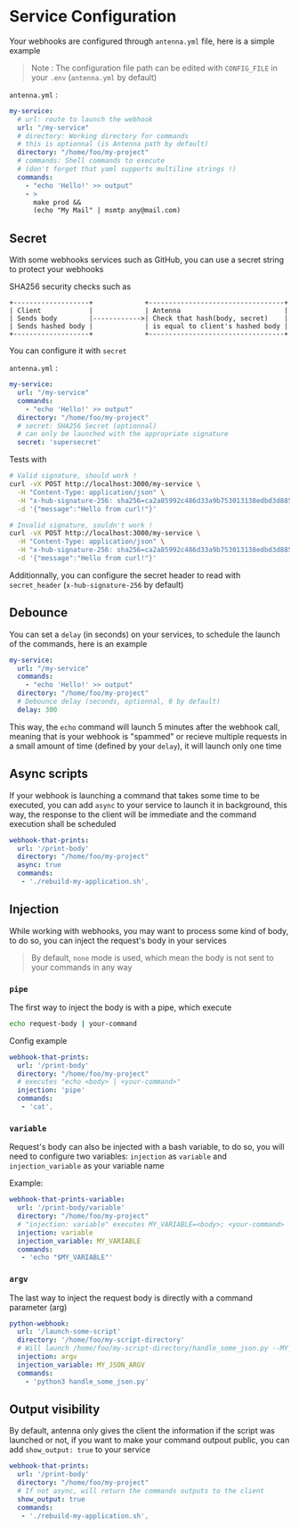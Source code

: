 # Service Configuration

Your webhooks are configured through `antenna.yml` file, here is a simple example

> Note : The configuration file path can be edited with `CONFIG_FILE` in your `.env` (`antenna.yml` by default)

`antenna.yml` :
```yml
my-service:
  # url: route to launch the webhook
  url: "/my-service"
  # directory: Working directory for commands
  # this is optionnal (is Antenna path by default)
  directory: "/home/foo/my-project"
  # commands: Shell commands to execute
  # (don't forget that yaml supports multiline strings !)
  commands:
    - "echo 'Hello!' >> output"
    - >
      make prod &&
      (echo "My Mail" | msmtp any@mail.com)
```

## Secret

With some webhooks services such as GitHub, you can use a secret string to protect your webhooks

SHA256 security checks such as

```test
+-------------------+             +----------------------------------+
| Client            |             | Antenna                          |
| Sends body        |------------>| Check that hash(body, secret)    |
| Sends hashed body |             | is equal to client's hashed body |
+-------------------+             +----------------------------------+
```

You can configure it with `secret`

`antenna.yml` :
```yml
my-service:
  url: "/my-service"
  commands:
    - "echo 'Hello!' >> output"
  directory: "/home/foo/my-project"
  # secret: SHA256 Secret (optionnal)
  # can only be launched with the appropriate signature
  secret: 'supersecret'
```

Tests with
```sh
# Valid signature, should work !
curl -vX POST http://localhost:3000/my-service \
  -H "Content-Type: application/json" \
  -H "x-hub-signature-256: sha256=ca2a85992c486d33a9b753013138edbd3d885c083d43790f0f83405a7af707b4" \
  -d '{"message":"Hello from curl!"}'

# Invalid signature, souldn't work !
curl -vX POST http://localhost:3000/my-service \
  -H "Content-Type: application/json" \
  -H "x-hub-signature-256: sha256=ca2a85992c486d33a9b753013138edbd3d885c083d43790f0f83405a7af707b5" \
  -d '{"message":"Hello from curl!"}'
```

Additionnally, you can configure the secret header to read with `secret_header` (`x-hub-signature-256` by default)

## Debounce

You can set a `delay` (in seconds) on your services, to schedule the launch of the commands, here is an example

```yml
my-service:
  url: "/my-service"
  commands:
    - "echo 'Hello!' >> output"
  directory: "/home/foo/my-project"
  # Debounce delay (seconds, optionnal, 0 by default)
  delay: 300
```

This way, the `echo` command will launch 5 minutes after the webhook call, meaning that is your webhook is "spammed" or recieve multiple requests in a small amount of time (defined by your `delay`), it will launch only one time

## Async scripts

If your webhook is launching a command that takes some time to be executed, you can add `async` to your service to launch it in background, this way, the response to the client will be immediate and the command execution shall be scheduled

```yml
webhook-that-prints:
  url: '/print-body'
  directory: "/home/foo/my-project"
  async: true
  commands:
   - './rebuild-my-application.sh',
```

## Injection

While working with webhooks, you may want to process some kind of body, to do so, you can inject the request's body in your services

> By default, `none` mode is used, which mean the body is not sent to your commands in any way

### `pipe`

The first way to inject the body is with a pipe, which execute

```bash
echo request-body | your-command
```

Config example

```yml
webhook-that-prints:
  url: '/print-body'
  directory: "/home/foo/my-project"
  # executes "echo <body> | <your-command>"
  injection: 'pipe'
  commands:
   - 'cat',
```

### `variable`

Request's body can also be injected with a bash variable, to do so, you will need to configure two variables: `injection` as `variable` and `injection_variable` as your variable name

Example:
```yml
webhook-that-prints-variable:
  url: '/print-body/variable'
  directory: "/home/foo/my-project"
  # "injection: variable" executes MY_VARIABLE=<body>; <your-command>
  injection: variable
  injection_variable: MY_VARIABLE
  commands:
   - 'echo "$MY_VARIABLE"'
```

### `argv`

The last way to inject the request body is directly with a command parameter (arg)

```yml
python-webhook:
  url: '/launch-some-script'
  directory: '/home/foo/my-script-directory'
  # Will launch /home/foo/my-script-directory/handle_some_json.py --MY_JSON_ARGV=<body>
  injection: argv
  injection_variable: MY_JSON_ARGV
  commands:
    - 'python3 handle_some_json.py'
```

## Output visibility

By default, antenna only gives the client the information if the script was launched or not, if you want to make your command outpout public, you can add `show_output: true` to your service

```yml
webhook-that-prints:
  url: '/print-body'
  directory: "/home/foo/my-project"
  # If not async, will return the commands outputs to the client
  show_output: true
  commands:
   - './rebuild-my-application.sh',
```